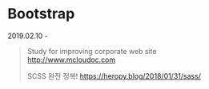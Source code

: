 # Bootstrap
2019.02.10 -
>Study for improving corporate web site <br> 
>http://www.mcloudoc.com 
>>
>SCSS 완전 정복!
>https://heropy.blog/2018/01/31/sass/ 

